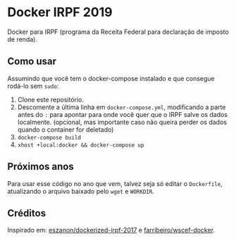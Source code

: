 # Docker IRPF 2019

Docker para IRPF (programa da Receita Federal para declaração de imposto de renda).

## Como usar

Assumindo que você tem o docker-compose instalado e que consegue rodá-lo sem `sudo`:

1. Clone este repositório.
2. Descomente a última linha em `docker-compose.yml`, modificando a parte antes do `:` para apontar para onde você quer que o IRPF salve os dados localmente. (opcional, mas importante caso não queira perder os dados quando o container for deletado)
3. `docker-compose build`
4. `xhost +local:docker && docker-compose up`

## Próximos anos

Para usar esse código no ano que vem, talvez seja só editar o `Dockerfile`, atualizando o arquivo baixado pelo `wget` e `WORKDIR`.

## Créditos

Inspirado em: [eszanon/dockerized-irpf-2017](https://github.com/eszanon/dockerized-irpf-2017) e [farribeiro/wscef-docker](https://github.com/farribeiro/wscef-docker).
